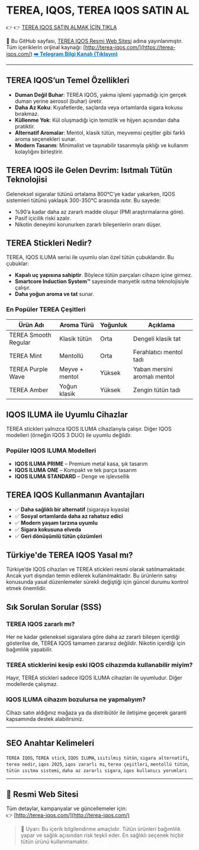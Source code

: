# TEREA, IQOS, TEREA IQOS SATIN AL

👉 👉  <a href="https://terea-iqos.com/" title="jull">TEREA IQOS SATIN ALMAK İÇİN TIKLA</a>

📌 Bu GitHub sayfası, [TEREA IQOS Resmi Web Sitesi](https://terea-iqos.com/) adına yayınlanmıştır.  
Tüm içeriklerin orijinal kaynağı: [http://terea-iqos.com/](https://terea-iqos.com/)
<a href="https://t.me/+bRz_RtrKcG4zODI0" target="_blank" style="font-weight: bold; color: #0077cc; text-decoration: underline;">➡️ Telegram Bilgi Kanalı (Tıklayın)</a>


---

## TEREA IQOS’un Temel Özellikleri

- **Duman Değil Buhar**: TEREA IQOS, yakma işlemi yapmadığı için gerçek duman yerine aerosol (buhar) üretir.
- **Daha Az Koku**: Kıyafetlerde, saçlarda veya ortamlarda sigara kokusu bırakmaz.
- **Küllenme Yok**: Kül oluşmadığı için temizlik ve hijyen açısından daha pratiktir.
- **Alternatif Aromalar**: Mentol, klasik tütün, meyvemsi çeşitler gibi farklı aroma seçenekleri sunar.
- **Modern Tasarım**: Minimalist ve taşınabilir tasarımıyla şıklığı ve kullanım kolaylığını birleştirir.

## TEREA IQOS ile Gelen Devrim: Isıtmalı Tütün Teknolojisi

Geleneksel sigaralar tütünü ortalama 800°C’ye kadar yakarken, IQOS sistemleri tütünü yaklaşık 300-350°C arasında ısıtır. Bu sayede:

- %90’a kadar daha az zararlı madde oluşur (PMI araştırmalarına göre).
- Pasif içicilik riski azalır.
- Nikotin deneyimi korunurken zararlı bileşenlerin oranı düşer.

## TEREA Stickleri Nedir?

TEREA, IQOS ILUMA serisi ile uyumlu olan özel tütün çubuklarıdır. Bu çubuklar:

- **Kapalı uç yapısına sahiptir**. Böylece tütün parçaları cihazın içine girmez.
- **Smartcore Induction System™** sayesinde manyetik ısıtma teknolojisiyle çalışır.
- **Daha yoğun aroma ve tat** sunar.

### En Popüler TEREA Çeşitleri

| Ürün Adı             | Aroma Türü       | Yoğunluk | Açıklama |
|----------------------|------------------|----------|----------|
| TEREA Smooth Regular | Klasik tütün     | Orta     | Dengeli klasik tat |
| TEREA Mint           | Mentollü         | Orta     | Ferahlatıcı mentol tadı |
| TEREA Purple Wave    | Meyve + mentol   | Yüksek   | Yaban mersini aromalı mentol |
| TEREA Amber          | Yoğun klasik     | Yüksek   | Zengin tütün tadı |

## IQOS ILUMA ile Uyumlu Cihazlar

TEREA stickleri yalnızca IQOS ILUMA cihazlarıyla çalışır. Diğer IQOS modelleri (örneğin IQOS 3 DUO) ile uyumlu değildir.

### Popüler IQOS ILUMA Modelleri

- **IQOS ILUMA PRIME** – Premium metal kasa, şık tasarım
- **IQOS ILUMA ONE** – Kompakt ve tek parça tasarım
- **IQOS ILUMA STANDARD** – Denge ve işlevsellik

## TEREA IQOS Kullanmanın Avantajları

- ✅ **Daha sağlıklı bir alternatif** (sigaraya kıyasla)
- ✅ **Sosyal ortamlarda daha az rahatsız edici**
- ✅ **Modern yaşam tarzına uyumlu**
- ✅ **Sigara kokusuna elveda**
- ✅ **Geri dönüşümlü tütün çözümleri**

## Türkiye'de TEREA IQOS Yasal mı?

Türkiye’de IQOS cihazları ve TEREA stickleri resmi olarak satılmamaktadır. Ancak yurt dışından temin edilerek kullanılmaktadır. Bu ürünlerin satışı konusunda yasal düzenlemeler sürekli değiştiği için güncel durumu kontrol etmek önemlidir.

## Sık Sorulan Sorular (SSS)

### TEREA IQOS zararlı mı?
Her ne kadar geleneksel sigaralara göre daha az zararlı bileşen içerdiği gösterilse de, TEREA IQOS tamamen zararsız değildir. Nikotin içerdiği için bağımlılık yapabilir.

### TEREA sticklerini kesip eski IQOS cihazımda kullanabilir miyim?
Hayır, TEREA stickleri sadece IQOS ILUMA cihazları ile uyumludur. Diğer modellerde çalışmaz.

### IQOS ILUMA cihazım bozulursa ne yapmalıyım?
Cihazı satın aldığınız mağaza ya da distribütör ile iletişime geçerek garanti kapsamında destek alabilirsiniz.

---

## SEO Anahtar Kelimeleri

`TEREA IQOS`, `TEREA stick`, `IQOS ILUMA`, `ısıtılmış tütün`, `sigara alternatifi`, `terea nedir`, `iqos 2025`, `iqos zararlı mı`, `terea çeşitleri`, `mentollü tütün`, `tütün ısıtma sistemi`, `daha az zararlı sigara`, `iqos kullanıcı yorumları`

---

## 📌 Resmi Web Sitesi

Tüm detaylar, kampanyalar ve güncellemeler için:  
👉 [http://terea-iqos.com/](http://terea-iqos.com/)

> 🚨 Uyarı: Bu içerik bilgilendirme amaçlıdır. Tütün ürünleri bağımlılık yapar ve sağlık açısından risk teşkil eder. En sağlıklı seçenek hiçbir tütün ürünü kullanmamaktır.
